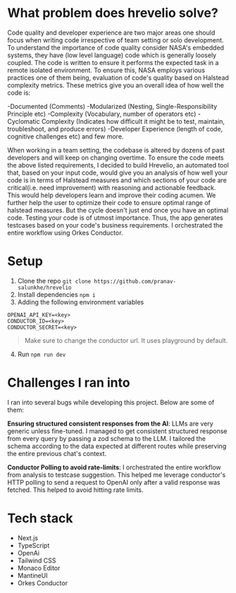 # What problem does hrevelio solve?
Code quality and developer experience are two major areas one should focus when writing code irrespective of team setting or solo development. To understand the importance of code quality consider NASA's embedded systems, they have (low level language) code which is generally loosely coupled. The code is written to ensure it performs the expected task in a remote isolated environment. To ensure this, NASA employs various practices one of them being, evaluation of code's quality based on Halstead complexity metrics. These metrics give you an overall idea of how well the code is:

-Documented (Comments)
-Modularized (Nesting, Single-Responsibility Principle etc)
-Complexity (Vocabulary, number of operators etc)
-Cyclomatic Complexity (Indicates how difficult it might be to test, maintain, troubleshoot, and produce errors)
-Developer Experience (length of code, cognitive challenges etc)
and few more.

When working in a team setting, the codebase is altered by dozens of past developers and will keep on changing overtime. To ensure the code meets the above listed requirements, I decided to build Hrevelio, an automated tool that, based on your input code, would give you an analysis of how well your code is in terms of Halstead measures and which sections of your code are critical(i.e. need improvement) with reasoning and actionable feedback. This would help developers learn and improve their coding acumen. We further help the user to optimize their code to ensure optimal range of halstead measures. But the cycle doesn't just end once you have an optimal code. Testing your code is of utmost importance. Thus, the app generates testcases based on your code's business requirements. I orchestrated the entire workflow using Orkes Conductor.

# Setup

1. Clone the repo
`git clone https://github.com/pranav-salunkhe/hrevelio`
2. Install dependencies
`npm i`
3. Adding the following environment variables
```
OPENAI_API_KEY=<key>
CONDUCTOR_ID=<key>
CONDUCTOR_SECRET=<key>
```
> Make sure to change the conductor url. It uses playground by default.
4. Run
`npm run dev`

# Challenges I ran into
I ran into several bugs while developing this project. Below are some of them:

**Ensuring structured consistent responses from the AI**: LLMs are very generic unless fine-tuned. I managed to get consistent structured response from every query by passing a zod schema to the LLM. I tailored the schema according to the data expected at different routes while preserving the entire previous chat's context.

**Conductor Polling to avoid rate-limits**: I orchestrated the entire workflow from analysis to testcase suggestion. This helped me leverage conductor's HTTP polling to send a request to OpenAI only after a valid response was fetched. This helped to avoid hitting rate limits.

# Tech stack

- Next.js
- TypeScript
- OpenAi
- Tailwind CSS
- Monaco Editor
- MantineUI
- Orkes Conductor

